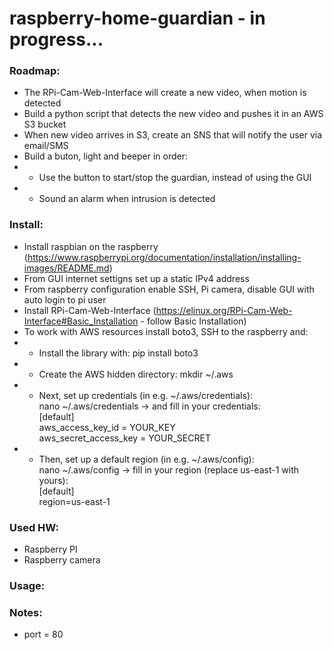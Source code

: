 # raspberry-home-guardian - in progress...

### Roadmap:
- The RPi-Cam-Web-Interface will create a new video, when motion is detected
- Build a python script that detects the new video and pushes it in an AWS S3 bucket
- When new video arrives in S3, create an SNS that will notify the user via email/SMS
- Build a buton, light and beeper in order:
- - Use the button to start/stop the guardian, instead of using the GUI
- - Sound an alarm when intrusion is detected


### Install:
- Install raspbian on the raspberry (https://www.raspberrypi.org/documentation/installation/installing-images/README.md)
- From GUI internet settigns set up a static IPv4 address
- From raspberry configuration enable SSH, Pi camera, disable GUI with auto login to pi user
- Install RPi-Cam-Web-Interface (https://elinux.org/RPi-Cam-Web-Interface#Basic_Installation - follow Basic Installation)
- To work with AWS resources install boto3, SSH to the raspberry and:
- - Install the library with:
pip install boto3
- - Create the AWS hidden directory:
mkdir ~/.aws
- - Next, set up credentials (in e.g. ~/.aws/credentials): <br>
nano ~/.aws/credentials -> and fill in your credentials: <br>
[default] <br>
aws_access_key_id = YOUR_KEY <br>
aws_secret_access_key = YOUR_SECRET <br>
- - Then, set up a default region (in e.g. ~/.aws/config): <br>
nano ~/.aws/config -> fill in your region (replace us-east-1 with yours): <br>
[default] <br>
region=us-east-1 <br>


### Used HW:
- Raspberry PI
- Raspberry camera


### Usage:


### Notes:
- port = 80


